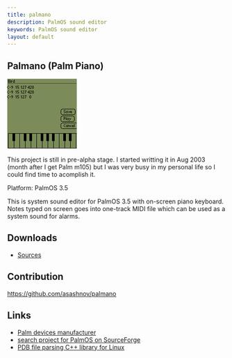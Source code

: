 ```yaml
---
title: palmano
description: PalmOS sound editor
keywords: PalmOS sound editor
layout: default
---
```

 
Palmano (Palm Piano)
--
![PalmOS system sound 'bird' in Palmano sound editor](img/palmano.png) 
 
This project is still in pre-alpha stage.
I started writting it in Aug 2003 (month after I get Palm m105) but
I was very busy in my personal life so I could find time to acomplish it.
 
Platform: PalmOS 3.5
  
This is system sound editor for PalmOS 3.5 with on-screen piano keyboard.
Notes typed on screen goes into one-track MIDI file which can be used
as a system sound for alarms.

Downloads
---

 - [Sources](/files/palmano.tgz)


Contribution
---

https://github.com/asashnov/palmano



## Links
 - [Palm devices manufacturer](http://palm.com/)
 - [search project for PalmOS on SourceForge](http://sourceforge.net/softwaremap/trove_list.php?form_cat=223)
 - [PDB file parsing C++ library for Linux](http://sourceforge.net/projects/pdbfile/)
